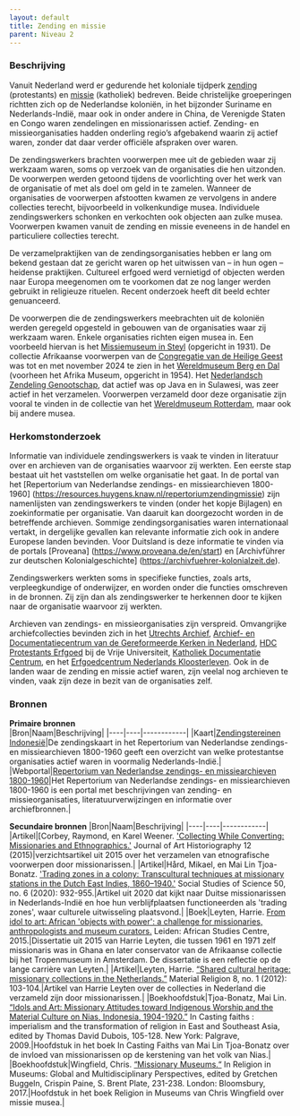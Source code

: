 ```yaml
---
layout: default
title: Zending en missie
parent: Niveau 2
---
```

### Beschrijving
    
Vanuit Nederland werd er gedurende het koloniale tijdperk [zending](https://data.indischherinneringscentrum.nl/ied/104099) (protestants) en [missie](https://hdl.handle.net/20.500.11840/termmaster25128) (katholiek) bedreven. Beide christelijke groeperingen richtten zich op de Nederlandse koloniën, in het bijzonder Suriname en Nederlands-Indië, maar ook in onder andere in China, de Verenigde Staten en Congo waren zendelingen en missionarissen actief. Zending- en missieorganisaties hadden onderling regio’s afgebakend waarin zij actief waren, zonder dat daar verder officiële afspraken over waren. 
    
De zendingswerkers brachten voorwerpen mee uit de gebieden waar zij werkzaam waren, soms op verzoek van de organisaties die hen uitzonden. De voorwerpen werden getoond tijdens de voorlichting over het werk van de organisatie of met als doel om geld in te zamelen. Wanneer de organisaties de voorwerpen afstootten kwamen ze vervolgens in andere collecties terecht, bijvoorbeeld in volkenkundige musea. Individuele zendingswerkers schonken en verkochten ook objecten aan zulke musea. Voorwerpen kwamen vanuit de zending en missie eveneens in de handel en particuliere collecties terecht.
    
De verzamelpraktijken van de zendingsorganisaties hebben er lang om bekend gestaan dat ze gericht waren op het uitwissen van – in hun ogen – heidense praktijken. Cultureel erfgoed werd vernietigd of objecten werden naar Europa meegenomen om te voorkomen dat ze nog langer werden gebruikt in religieuze rituelen. Recent onderzoek heeft dit beeld echter genuanceerd.
    
De voorwerpen die de zendingswerkers meebrachten uit de koloniën werden geregeld opgesteld in gebouwen van de organisaties waar zij werkzaam waren. Enkele organisaties richten eigen musea in. Een voorbeeld hiervan is het [Missiemuseum in Steyl](https://www.wikidata.org/entity/Q2534749) (opgericht in 1931). De collectie Afrikaanse voorwerpen van de [Congregatie van de Heilige Geest](https://www.wikidata.org/entity/Q687562) was tot en met november 2024 te zien in het [Wereldmuseum Berg en Dal](https://www.wikidata.org/entity/Q2470853) (voorheen het Afrika Museum, opgericht in 1954). Het [Nederlandsch Zendeling Genootschap](https://www.wikidata.org/entity/Q1946670), dat actief was op Java en in Sulawesi, was zeer actief in het verzamelen. Voorwerpen verzameld door deze organisatie zijn vooral te vinden in de collectie van het [Wereldmuseum Rotterdam](https://www.wikidata.org/entity/Q2042754), maar ook bij andere musea.
    
### Herkomstonderzoek
    
Informatie van individuele zendingswerkers is vaak te vinden in literatuur over en archieven van de organisaties waarvoor zij werkten. Een eerste stap bestaat uit het vaststellen om welke organisatie het gaat. In de portal van het [Repertorium van Nederlandse zendings- en missiearchieven 1800-1960] (https://resources.huygens.knaw.nl/repertoriumzendingmissie) zijn namenlijsten van zendingswerkers te vinden (onder het kopje Bijlagen) en zoekinformatie per organisatie. Van daaruit kan doorgezocht worden in de betreffende archieven. Sommige zendingsorganisaties waren internationaal vertakt, in dergelijke gevallen kan relevante informatie zich ook in andere Europese landen bevinden. Voor Duitsland is deze informatie te vinden via de portals [Proveana] (https://www.proveana.de/en/start) en [Archivführer zur deutschen Kolonialgeschichte] (https://archivfuehrer-kolonialzeit.de).
    
Zendingswerkers werkten soms in specifieke functies, zoals arts, verpleegkundige of onderwijzer, en worden onder die functies omschreven in de bronnen. Zij zijn dan als zendingswerker te herkennen door te kijken naar de organisatie waarvoor zij werkten.
    
Archieven van zendings- en missieorganisaties zijn verspreid. Omvangrijke archiefcollecties bevinden zich in het [Utrechts Archief](https://hetutrechtsarchief.nl/), [Archief- en Documentatiecentrum van de Gereformeerde Kerken in Nederland](https://adckampen.nl/), [HDC Protestants Erfgoed](https://vu.nl/nl/over-de-vu/diensten/universiteitsbibliotheek/meer-over/collectie-hdc-protestants-erfgoed) bij de Vrije Universiteit, [Katholiek Documentatie Centrum](https://www.ru.nl/kdc/), en het [Erfgoedcentrum Nederlands Kloosterleven](https://erfgoedkloosterleven.nl/). Ook in de landen waar de zending en missie actief waren, zijn veelal nog archieven te vinden, vaak zijn deze in bezit van de organisaties zelf.

### Bronnen
**Primaire bronnen**  
|Bron|Naam|Beschrijving|
|----|----|------------|
|Kaart|[Zendingstereinen Indonesië](https://resources.huygens.knaw.nl/media/missiezending/afb/zendingsterreinenindonesie.jpg)|De zendingskaart in het Repertorium van Nederlandse zendings- en missiearchieven 1800-1960 geeft een overzicht van welke protestantse organisaties actief waren in voormalig Nederlands-Indië.|
|Webportal|[Repertorium van Nederlandse zendings- en missiearchieven 1800-1960](https://resources.huygens.knaw.nl/repertoriumzendingmissie)|Het Repertorium van Nederlandse zendings- en missiearchieven 1800-1960 is een portal met beschrijvingen van zending- en missieorganisaties, literatuurverwijzingen en informatie over archiefbronnen.|  

**Secundaire bronnen**
|Bron|Naam|Beschrijving|
|----|----|------------|
|Artikel|[Corbey, Raymond, en Karel Weener. ['Collecting While Converting: Missionaries and Ethnographics.'](https://research.tilburguniversity.edu/files/7806097/Corbey_Weener_2015.pdf) Journal of Art Historiography 12 (2015)|verzichtsartikel uit 2015 over het verzamelen van etnografische voorwerpen door missionarissen.|
|Artikel|Hård, Mikael, en Mai Lin Tjoa-Bonatz. ['Trading zones in a colony: Transcultural techniques at missionary stations in the Dutch East Indies, 1860–1940.'](https://dx.doi.org/10.1177/0306312720925913) Social Studies of Science 50, no. 6 (2020): 932-955.|Artikel uit 2020 dat kijkt naar Duitse missionarissen in Nederlands-Indië en hoe hun verblijfplaatsen functioneerden als 'trading zones', waar culturele uitwisseling plaatsvond.|
|Boek|Leyten, Harrie. [From idol to art: African 'objects with power': a challenge for missionaries, anthropologists and museum curators.](https://research.tilburguniversity.edu/files/5749831/Leijten_From_idol_15_04_2015.pdf) Leiden: African Studies Centre, 2015.|Dissertatie uit 2015 van Harrie Leyten, die tussen 1961 en 1971 zelf missionaris was in Ghana en later conservator van de Afrikaanse collectie bij het Tropenmuseum in Amsterdam. De dissertatie is een reflectie op de lange carrière van Leyten.|
|Artikel|Leyten, Harrie. [“Shared cultural heritage: missionary collections in the Netherlands.”](https://doi.org/10.2752/175183412X13286288798051) Material Religion 8, no. 1 (2012): 103-104.|Artikel van Harrie Leyten over de collecties in Nederland die verzameld zijn door missionarissen.|
|Boekhoofdstuk|Tjoa-Bonatz, Mai Lin. [“Idols and Art: Missionary Attitudes toward Indigenous Worship and the Material Culture on Nias, Indonesia, 1904-1920.”](https://doi.org/10.1057/9780230235458_5) In Casting faiths : imperialism and the transformation of religion in East and Southeast Asia, edited by Thomas David Dubois, 105-128. New York: Palgrave, 2009.|Hoofdstuk in het boek In Casting Faiths van Mai Lin Tjoa-Bonatz over de invloed van missionarissen op de kerstening van het volk van Nias.|
|Boekhoofdstuk|Wingfield, Chris. [“Missionary Museums.“](https://doi.org/10.5040/9781474255554.ch-026) In Religion in Museums: Global and Multidisciplinary Perspectives, edited by Gretchen Buggeln, Crispin Paine, S. Brent Plate, 231-238. London: Bloomsbury, 2017.|Hoofdstuk in het boek Religion in Museums van Chris Wingfield over missie musea.|  

